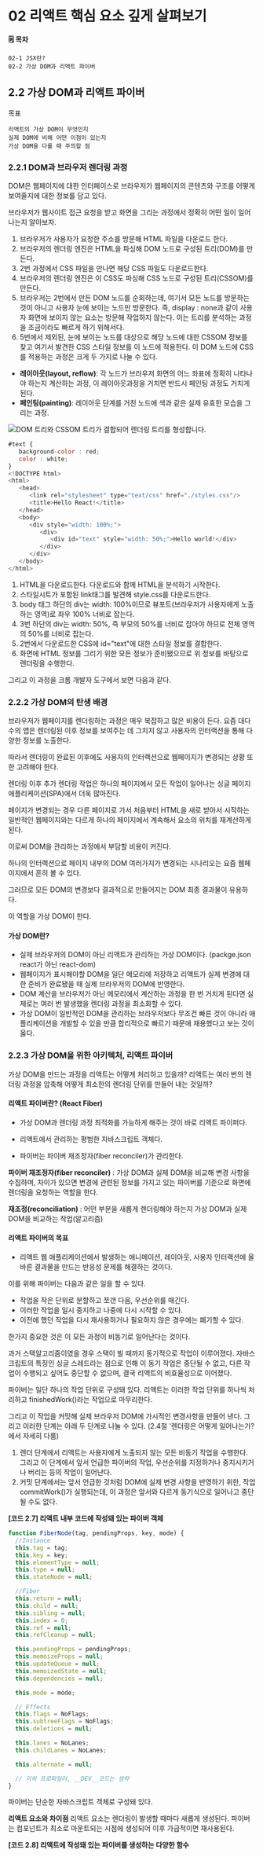 # 02 리액트 핵심 요소 깊게 살펴보기

**🗒️ 목차**

```
02-1 JSX란?
02-2 가상 DOM과 리액트 파이버
```

## 2.2 가상 DOM과 리액트 파이버

목표

```
리액트의 가상 DOM이 무엇인지
실제 DOM에 비해 어떤 이점이 있는지
가상 DOM을 다룰 때 주의할 점
```

### 2.2.1 DOM과 브라우저 렌더링 과정

DOM은 웹페이지에 대한 인터페이스로 브라우저가 웹페이지의 콘텐츠와 구조를 어떻게 보여줄지에 대한 정보를 담고 있다.

브라우저가 웹사이트 접근 요청을 받고 화면을 그리는 과정에서 정확히 어떤 일이 일어나는지 알아보자.

1. 브라우저가 사용자가 요청한 주소를 방문해 HTML 파일을 다운로드 한다.
2. 브라우저의 렌더링 엔진은 HTML을 파싱해 DOM 노드로 구성된 트리(DOM)를 만든다.
3. 2번 과정에서 CSS 파일을 만나면 해당 CSS 파일도 다운로드한다.
4. 브라우저의 렌더링 엔진은 이 CSS도 파싱해 CSS 노드로 구성된 트리(CSSOM)를 만든다.
5. 브라우저는 2번에서 만든 DOM 노드를 순회하는데, 여기서 모든 노드를 방문하는 것이 아니고 사용자 눈에 보이는 노드만 방문한다.
   즉, display : none과 같이 사용자 화면에 보이지 않는 요소는 방문해 작업하지 않는다. 이는 트리를 분석하는 과정을 조금이라도 빠르게 하기 위해서다.
6. 5번에서 제외된, 눈에 보이는 노드를 대상으로 해당 노드에 대한 CSSOM 정보를 찾고 여기서 발견한 CSS 스타일 정보를 이 노드에 적용한다.
   이 DOM 노드에 CSS를 적용하는 과정은 크게 두 가지로 나눌 수 있다.

- **레이아웃(layout, reflow)**: 각 노드가 브라우저 화면의 어느 좌표에 정확히 나타나야 하는지 계산하는 과정, 이 레이아웃과정을 거치면 반드시 페인팅 과정도 거치게 된다.
- **페인팅(painting)**: 레이아웃 단계를 거친 노드에 색과 같은 실제 유효한 모습을 그리는 과정.

![DOM 트리와 CSSOM 트리가 결합되어 렌더링 트리를 형성합니다.](./image/dom-cssom-are-combined.png)

```js
#text {
   background-color : red;
   color : white;
}
<!DOCTYPE html>
<html>
   <head>
      <link rel="stylesheet" type="text/css" href="./styles.css"/>
      <title>Hello React!</title>
   </head>
   <body>
      <div style="width: 100%;">
         <div>
            <div id="text" style="width: 50%;">Hello world!</div>
         </div>
      </div>
   </body>
</html>
```

1. HTML을 다운로드한다. 다운로드와 함께 HTML을 분석하기 시작한다.
2. 스타일시트가 포함된 link태그를 발견해 style.css를 다운로드한다.
3. body 태그 하단의 div는 width: 100%이므로 뷰포트(브라우저가 사용자에게 노출하는 영역)로 좌우 100% 너비로 잡는다.
4. 3번 하단의 div는 width: 50%, 즉 부모의 50%를 너비로 잡아야 하므로 전체 영역의 50%를 너비로 잡는다.
5. 2번에서 다운로드한 CSS에 id="text"에 대한 스타일 정보를 결합한다.
6. 화면에 HTML 정보를 그리기 위한 모든 정보가 준비됐으므로 위 정보를 바탕으로 렌더링을 수행한다.

그리고 이 과정을 크롬 개발자 도구에서 보면 다음과 같다.

### 2.2.2 가상 DOM의 탄생 배경

브라우저가 웹페이지를 렌더링하는 과정은 매우 복잡하고 많은 비용이 든다.
요즘 대다수의 앱은 렌더링된 이후 정보를 보여주는 데 그치지 않고 사용자의 인터랙션을 통해 다양한 정보를 노출한다.

따라서 렌더링이 완료된 이후에도 사용자의 인터랙션으로 웹페이지가 변경되는 상황 또한 고려해야 한다.

렌더링 이후 추가 렌더링 작업은 하나의 페이지에서 모든 작업이 일어나는 싱글 페이지 애플리케이션(SPA)에서 더욱 많아진다.

페이지가 변경되는 경우 다른 페이지로 가서 처음부터 HTML을 새로 받아서 시작하는 일반적인 웹페이지와는 다르게 하나의 페이지에서 계속해서 요소의 위치를 재계산하게 된다.

이로써 DOM을 관리하는 과정에서 부담할 비용이 커진다.

하나의 인터랙션으로 페이지 내부의 DOM 여러가지가 변경되는 시나리오는 요즘 웹페이지에서 흔히 볼 수 있다.

그러므로 모든 DOM의 변경보다 결과적으로 만들어지는 DOM 최종 결과물이 유용하다.

이 역할을 가상 DOM이 한다.

#### 가상 DOM란?

- 실제 브라우저의 DOM이 아닌 리액트가 관리하는 가상 DOM이다. (packge.json react가 아닌 react-dom)
- 웹페이지가 표시해야할 DOM을 일단 메모리에 저장하고 리액트가 실제 변경에 대한 준비가 완료됐을 때 실제 브라우저의 DOM에 반영한다.
- DOM 계산을 브라우저가 아닌 메모리에서 계산하는 과정을 한 번 거치게 된다면 실제로는 여러 번 발생했을 렌더링 과정을 최소화할 수 있다.
- 가상 DOM이 일반적인 DOM을 관리하는 브라우저보다 무조건 빠른 것이 아니라 애플리케이션을 개발할 수 있을 만큼 합리적으로 빠르기 때문에 채용했다고 보는 것이 옳다.

### 2.2.3 가상 DOM을 위한 아키텍처, 리액트 파이버

가상 DOM을 만드는 과정을 리액트는 어떻게 처리하고 있을까? 리액트는 여러 번의 렌더링 과정을 압축해 어떻게 최소한의 렌더링 단위를 만들어 내는 것일까?

#### 리액트 파이버란? (React Fiber)

- 가상 DOM과 렌더링 과정 최적화를 가능하게 해주는 것이 바로 리액트 파이퍼다.

- 리액트에서 관리하는 평범한 자바스크립트 객체다.

- 파이버는 파이버 재조정자(fiber reconciler)가 관리한다.

**파이버 재조정자(fiber reconciler)** : 가상 DOM과 실제 DOM을 비교해 변경 사항을 수집하며, 차이가 있으면 변경에 관련된 정보를 가지고 있는 파이버를 기준으로 화면에 렌더링을 요청하는 역할을 한다.

**재조정(reconciliation)** : 어떤 부분을 새롭게 렌더링해야 하는지 가상 DOM과 실제 DOM을 비교하는 작업(알고리즘)

#### 리액트 파이버의 목표

- 리액트 웹 애플리케이션에서 발생하는 애니메이션, 레이아웃, 사용자 인터랙션에 올바른 결과물을 만드는 반응성 문제를 해결하는 것이다.

이를 위해 파이버는 다음과 같은 일을 할 수 있다.

- 작업을 작은 단위로 분할하고 쪼갠 다음, 우선순위를 매긴다.
- 이러한 작업을 일시 중지하고 나중에 다시 시작할 수 있다.
- 이전에 했던 작업을 다시 재사용하거나 필요하지 않은 경우에는 폐기할 수 있다.

한가지 중요한 것은 이 모든 과정이 비동기로 일어난다는 것이다.

과거 스택알고리즘이였을 경우 스택이 빌 때까지 동기적으로 작업이 이루어졌다.
자바스크립트의 특징인 싱글 스레드라는 점으로 인해 이 동기 작업은 중단될 수 없고, 다른 작업이 수행되고 싶어도 중단할 수 없으며, 결국 리액트의 비효율성으로 이어졌다.

파이버는 일단 하나의 작업 단위로 구성돼 있다.
리액트는 이러한 작업 단위를 하나씩 처리하고 finishedWork()라는 작업으로 마무리한다.

그리고 이 작업을 커밋해 실제 브라우저 DOM에 가시적인 변경사항을 만들어 낸다. 그리고 이러한 단계는 아래 두 단계로 나눌 수 있다.
(2.4절 '렌더링은 어떻게 일어나는가?에서 자세히 다룸)

1. 렌더 단계에서 리액트는 사용자에게 노출되지 않는 모든 비동기 작업을 수행한다. 그리고 이 단계에서 앞서 언급한 파이버의 작업, 우선순위를 지정하거나 중지시키거나 버리는 등의 작업이 일어난다.
2. 커밋 단계에서는 앞서 언급한 것처럼 DOM에 실제 변경 사항을 반영하기 위한, 작업 commitWork()가 실행되는데, 이 과정은 앞서와 다르게 동기식으로 일어나고 중단 될 수도 없다.

**[코드 2.7] 리액트 내부 코드에 작성돼 있는 파이버 객체**

```js
function FiberNode(tag, pendingProps, key, mode) {
  //Instance
  this.tag = tag;
  this.key = key;
  this.elementType = null;
  this.type = null;
  this.stateNode = null;

  //Fiber
  this.return = null;
  this.child = null;
  this.sibling = null;
  this.index = 0;
  this.ref = null;
  this.refCleanup = null;

  this.pendingProps = pendingProps;
  this.memoizeProps = null;
  this.updateQueue = null;
  this.memoizedState = null;
  this.dependencies = null;

  this.mode = mode;

  // Effects
  this.flags = NoFlags;
  this.subtreeFlags = NoFlags;
  this.deletions = null;

  this.lanes = NoLanes;
  this.childLanes = NoLanes;

  this.alternate = null;

  // 이하 프로파일러, __DEV__코드는 생략
}
```

파이버는 단순한 자바스크립트 객체로 구성돼 있다.

**리액트 요소와 차이점**
리액트 요소는 렌더링이 발생할 때마다 새롭게 생성된다.
파이버는 컴포넌트가 최소로 마운트되는 시점에 생성되어 이후 가급적이면 재사용된다.

**[코드 2.8] 리액트에 작성돼 있는 파이버를 생성하는 다양한 함수**
